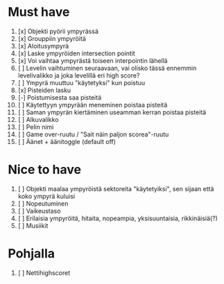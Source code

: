 # Must have

1. [x] Objekti pyörii ympyrässä
1. [x] Grouppiin ympyröitä
1. [x] Aloitusympyrä
1. [x] Laske ympyröiden intersection pointit
1. [x] Voi vaihtaa ympyrästä toiseen interpointin lähellä
1. [ ] Levelin vaihtuminen seuraavaan, vai olisko tässä ennemmin levelivalikko ja joka levelillä eri high score?
1. [ ] Ympyrä muuttuu "käytetyksi" kun poistuu
1. [x] Pisteiden lasku
1. [-] Poistumisesta saa pisteitä
1. [ ] Käytettyyn ympyrään meneminen poistaa pisteitä
1. [ ] Saman ympyrän kiertäminen useamman kerran poistaa pisteitä
1. [ ] Alkuvalikko
1. [ ] Pelin nimi
1. [ ] Game over-ruutu / "Sait näin paljon scorea"-ruutu
1. [ ] Äänet + äänitoggle (default off)

# Nice to have

1. [ ] Objekti maalaa ympyröistä sektoreita "käytetyiksi", sen sijaan että koko ympyrä kuluisi
1. [ ] Nopeutuminen
1. [ ] Vaikeustaso
1. [ ] Erilaisia ympyröitä, hitaita, nopeampia, yksisuuntaisia, rikkinäisiä(?)
1. [ ] Musiikit


# Pohjalla

1. [ ] Nettihighscoret


